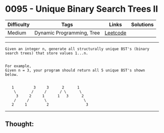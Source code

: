 # 0095 - Unique Binary Search Trees II

Difficulty  | Tags | Links | Solutions
----------- | ---- | ----- | -----
Medium | Dynamic Programming, Tree | [Leetcode](https://leetcode.com/problems/unique-binary-search-trees-ii/description/) |


-----------

```
Given an integer n, generate all structurally unique BST's (binary search trees) that store values 1...n.


For example,
Given n = 3, your program should return all 5 unique BST's shown below.


   1         3     3      2      1
    \       /     /      / \      \
     3     2     1      1   3      2
    /     /       \                 \
   2     1         2                 3
```

-----------

## Thought:
